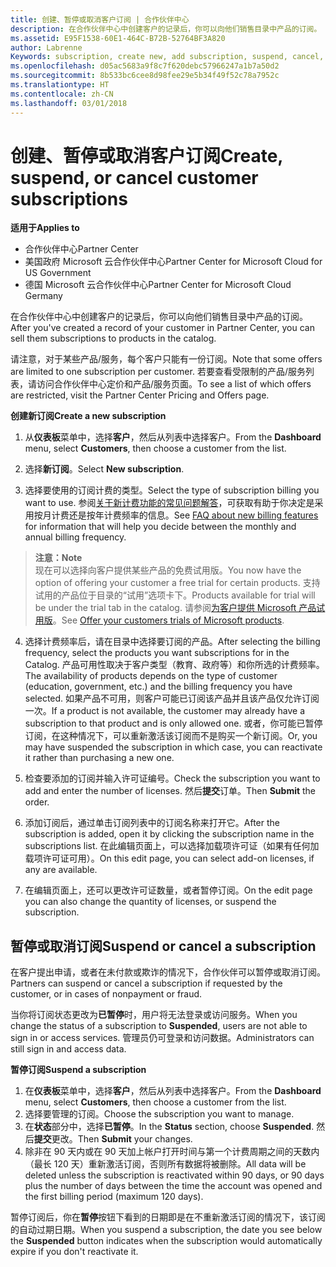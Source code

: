 ```yaml
---
title: 创建、暂停或取消客户订阅 | 合作伙伴中心
description: 在合作伙伴中心中创建客户的记录后，你可以向他们销售目录中产品的订阅。
ms.assetid: E95F1538-60E1-464C-B72B-52764BF3A820
author: Labrenne
Keywords: subscription, create new, add subscription, suspend, cancel,
ms.openlocfilehash: d05ac5683a9f8c7f620debc57966247a1b7a50d2
ms.sourcegitcommit: 8b533bc6cee8d98fee29e5b34f49f52c78a7952c
ms.translationtype: HT
ms.contentlocale: zh-CN
ms.lasthandoff: 03/01/2018
---
```

# <a name="create-suspend-or-cancel-customer-subscriptions"></a><span data-ttu-id="71a2e-103">创建、暂停或取消客户订阅</span><span class="sxs-lookup"><span data-stu-id="71a2e-103">Create, suspend, or cancel customer subscriptions</span></span>

**<span data-ttu-id="71a2e-104">适用于</span><span class="sxs-lookup"><span data-stu-id="71a2e-104">Applies to</span></span>**

-  <span data-ttu-id="71a2e-105">合作伙伴中心</span><span class="sxs-lookup"><span data-stu-id="71a2e-105">Partner Center</span></span>
-  <span data-ttu-id="71a2e-106">美国政府 Microsoft 云合作伙伴中心</span><span class="sxs-lookup"><span data-stu-id="71a2e-106">Partner Center for Microsoft Cloud for US Government</span></span>
-  <span data-ttu-id="71a2e-107">德国 Microsoft 云合作伙伴中心</span><span class="sxs-lookup"><span data-stu-id="71a2e-107">Partner Center for Microsoft Cloud Germany</span></span>

<span data-ttu-id="71a2e-108">在合作伙伴中心中创建客户的记录后，你可以向他们销售目录中产品的订阅。</span><span class="sxs-lookup"><span data-stu-id="71a2e-108">After you've created a record of your customer in Partner Center, you can sell them subscriptions to products in the catalog.</span></span>

<span data-ttu-id="71a2e-109">请注意，对于某些产品/服务，每个客户只能有一份订阅。</span><span class="sxs-lookup"><span data-stu-id="71a2e-109">Note that some offers are limited to one subscription per customer.</span></span> <span data-ttu-id="71a2e-110">若要查看受限制的产品/服务列表，请访问合作伙伴中心定价和产品/服务页面。</span><span class="sxs-lookup"><span data-stu-id="71a2e-110">To see a list of which offers are restricted, visit the Partner Center Pricing and Offers page.</span></span> 


**<span data-ttu-id="71a2e-111">创建新订阅</span><span class="sxs-lookup"><span data-stu-id="71a2e-111">Create a new subscription</span></span>**

1.  <span data-ttu-id="71a2e-112">从**仪表板**菜单中，选择**客户**，然后从列表中选择客户。</span><span class="sxs-lookup"><span data-stu-id="71a2e-112">From the **Dashboard** menu, select **Customers**, then choose a customer from the list.</span></span>

2.  <span data-ttu-id="71a2e-113">选择**新订阅**。</span><span class="sxs-lookup"><span data-stu-id="71a2e-113">Select **New subscription**.</span></span>

3.  <span data-ttu-id="71a2e-114">选择要使用的订阅计费的类型。</span><span class="sxs-lookup"><span data-stu-id="71a2e-114">Select the type of subscription billing you want to use.</span></span>  <span data-ttu-id="71a2e-115">参阅[关于新计费功能的常见问题解答](faq-about-new-billing-features.md)，可获取有助于你决定是采用按月计费还是按年计费频率的信息。</span><span class="sxs-lookup"><span data-stu-id="71a2e-115">See [FAQ about new billing features](faq-about-new-billing-features.md) for information that will help you decide between the monthly and annual billing frequency.</span></span>
 
 >**<span data-ttu-id="71a2e-116">注意：</span><span class="sxs-lookup"><span data-stu-id="71a2e-116">Note</span></span>**<br> <span data-ttu-id="71a2e-117">现在可以选择向客户提供某些产品的免费试用版。</span><span class="sxs-lookup"><span data-stu-id="71a2e-117">You now have the option of offering your customer a free trial for certain products.</span></span> <span data-ttu-id="71a2e-118">支持试用的产品位于目录的“试用”选项卡下。</span><span class="sxs-lookup"><span data-stu-id="71a2e-118">Products available for trial will be under the trial tab in the catalog.</span></span> <span data-ttu-id="71a2e-119">请参阅[为客户提供 Microsoft 产品试用版](offer-your-customers-trials-of-microsoft-products.md)。</span><span class="sxs-lookup"><span data-stu-id="71a2e-119">See [Offer your customers trials of Microsoft products](offer-your-customers-trials-of-microsoft-products.md).</span></span>

 
4. <span data-ttu-id="71a2e-120">选择计费频率后，请在目录中选择要订阅的产品。</span><span class="sxs-lookup"><span data-stu-id="71a2e-120">After selecting the billing frequency, select the products you want subscriptions for in the Catalog.</span></span> <span data-ttu-id="71a2e-121">产品可用性取决于客户类型（教育、政府等）和你所选的计费频率。</span><span class="sxs-lookup"><span data-stu-id="71a2e-121">The availability of products depends on the type of customer (education, government, etc.) and the billing frequency you have selected.</span></span> <span data-ttu-id="71a2e-122">如果产品不可用，则客户可能已订阅该产品并且该产品仅允许订阅一次。</span><span class="sxs-lookup"><span data-stu-id="71a2e-122">If a product is not available, the customer may already have a subscription to that product and is only allowed one.</span></span> <span data-ttu-id="71a2e-123">或者，你可能已暂停订阅，在这种情况下，可以重新激活该订阅而不是购买一个新订阅。</span><span class="sxs-lookup"><span data-stu-id="71a2e-123">Or, you may have suspended the subscription in which case, you can reactivate it rather than purchasing a new one.</span></span>

5. <span data-ttu-id="71a2e-124">检查要添加的订阅并输入许可证编号。</span><span class="sxs-lookup"><span data-stu-id="71a2e-124">Check the subscription you want to add and enter the number of licenses.</span></span> <span data-ttu-id="71a2e-125">然后**提交**订单。</span><span class="sxs-lookup"><span data-stu-id="71a2e-125">Then **Submit** the order.</span></span>

6.  <span data-ttu-id="71a2e-126">添加订阅后，通过单击订阅列表中的订阅名称来打开它。</span><span class="sxs-lookup"><span data-stu-id="71a2e-126">After the subscription is added, open it by clicking the subscription name in the subscriptions list.</span></span> <span data-ttu-id="71a2e-127">在此编辑页面上，可以选择加载项许可证（如果有任何加载项许可证可用）。</span><span class="sxs-lookup"><span data-stu-id="71a2e-127">On this edit page, you can select add-on licenses, if any are available.</span></span>

7.  <span data-ttu-id="71a2e-128">在编辑页面上，还可以更改许可证数量，或者暂停订阅。</span><span class="sxs-lookup"><span data-stu-id="71a2e-128">On the edit page you can also change the quantity of licenses, or suspend the subscription.</span></span>

## <a name="suspend-or-cancel-a-subscription"></a><span data-ttu-id="71a2e-129">暂停或取消订阅</span><span class="sxs-lookup"><span data-stu-id="71a2e-129">Suspend or cancel a subscription</span></span>

<span data-ttu-id="71a2e-130">在客户提出申请，或者在未付款或欺诈的情况下，合作伙伴可以暂停或取消订阅。</span><span class="sxs-lookup"><span data-stu-id="71a2e-130">Partners can suspend or cancel a subscription if requested by the customer, or in cases of nonpayment or fraud.</span></span>

<span data-ttu-id="71a2e-131">当你将订阅状态更改为**已暂停**时，用户将无法登录或访问服务。</span><span class="sxs-lookup"><span data-stu-id="71a2e-131">When you change the status of a subscription to **Suspended**, users are not able to sign in or access services.</span></span> <span data-ttu-id="71a2e-132">管理员仍可登录和访问数据。</span><span class="sxs-lookup"><span data-stu-id="71a2e-132">Administrators can still sign in and access data.</span></span>

**<span data-ttu-id="71a2e-133">暂停订阅</span><span class="sxs-lookup"><span data-stu-id="71a2e-133">Suspend a subscription</span></span>**

1.  <span data-ttu-id="71a2e-134">在**仪表板**菜单中，选择**客户**，然后从列表中选择客户。</span><span class="sxs-lookup"><span data-stu-id="71a2e-134">From the **Dashboard** menu, select **Customers**, then choose a customer from the list.</span></span>
2.  <span data-ttu-id="71a2e-135">选择要管理的订阅。</span><span class="sxs-lookup"><span data-stu-id="71a2e-135">Choose the subscription you want to manage.</span></span>
3.  <span data-ttu-id="71a2e-136">在**状态**部分中，选择**已暂停**。</span><span class="sxs-lookup"><span data-stu-id="71a2e-136">In the **Status** section, choose **Suspended**.</span></span> <span data-ttu-id="71a2e-137">然后**提交**更改。</span><span class="sxs-lookup"><span data-stu-id="71a2e-137">Then **Submit** your changes.</span></span>
4.  <span data-ttu-id="71a2e-138">除非在 90 天内或在 90 天加上帐户打开时间与第一个计费周期之间的天数内（最长 120 天）重新激活订阅，否则所有数据将被删除。</span><span class="sxs-lookup"><span data-stu-id="71a2e-138">All data will be deleted unless the subscription is reactivated within 90 days, or 90 days plus the number of days between the time the account was opened and the first billing period (maximum 120 days).</span></span>

<span data-ttu-id="71a2e-139">暂停订阅后，你在**暂停**按钮下看到的日期即是在不重新激活订阅的情况下，该订阅的自动过期日期。</span><span class="sxs-lookup"><span data-stu-id="71a2e-139">When you suspend a subscription, the date you see below the **Suspended** button indicates when the subscription would automatically expire if you don't reactivate it.</span></span> 




 



